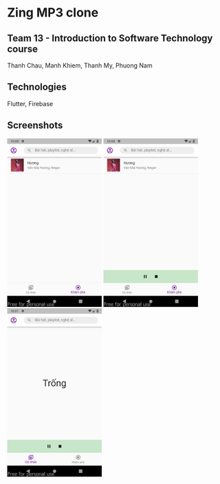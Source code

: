 # Zing MP3 clone
## Team 13 - Introduction to Software Technology course
Thanh Chau, Manh Khiem, Thanh My, Phuong Nam
## Technologies
Flutter, Firebase
## Screenshots
<p float="left">
  <img src="screenshots/1.png" width="220" />
  <img src="screenshots/2.png" width="220" /> 
  <img src="screenshots/3.png" width="220" />
</p>
